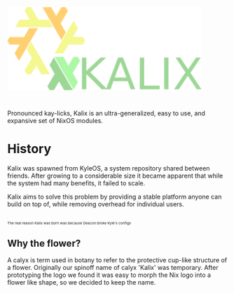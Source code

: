 <img src="res/kalix-long.svg" alt="kalix logo" width="444"/>

#
Pronounced kay-licks, Kalix is an ultra-generalized, easy to use, and expansive set of NixOS modules. 

# History
Kalix was spawned from KyleOS, a system repository shared between friends. After growing to a considerable size it became apparent that while the system had many benefits, it failed to scale.

Kalix aims to solve this problem by providing a stable platform anyone can build on top of, while removing overhead for individual users.

</sup><sub><sub><sub>The real reason Kalix was born was because Deacon broke Kyle's configs</sub></sup></sup></sup>

## Why the flower?
A calyx is term used in botany to refer to the protective cup-like structure of a flower. Originally our spinoff name of calyx 'Kalix' was temporary. After prototyping the logo we found it was easy to morph the Nix logo into a flower like shape, so we decided to keep the name.